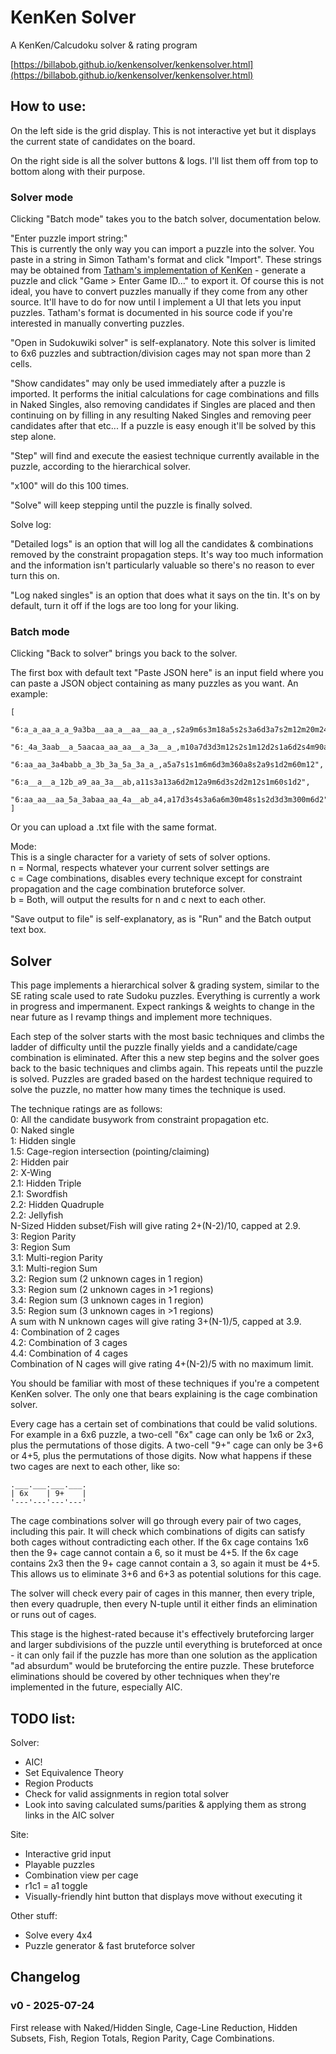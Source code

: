 # KenKen Solver
A KenKen/Calcudoku solver & rating program

[https://billabob.github.io/kenkensolver/kenkensolver.html](https://billabob.github.io/kenkensolver/kenkensolver.html)

## How to use:

On the left side is the grid display. This is not interactive yet but it displays the current state of candidates on the board.

On the right side is all the solver buttons & logs. I'll list them off from top to bottom along with their purpose.

### Solver mode

Clicking "Batch mode" takes you to the batch solver, documentation below.

"Enter puzzle import string:"<br>
This is currently the only way you can import a puzzle into the solver. You paste in a string in Simon Tatham's format and click "Import". These strings may be obtained from [Tatham's implementation of KenKen](https://www.chiark.greenend.org.uk/~sgtatham/puzzles/js/keen.html) - generate a puzzle and click "Game > Enter Game ID..." to export it. Of course this is not ideal, you have to convert puzzles manually if they come from any other source. It'll have to do for now until I implement a UI that lets you input puzzles. Tatham's format is documented in his source code if you're interested in manually converting puzzles.

"Open in Sudokuwiki solver" is self-explanatory. Note this solver is limited to 6x6 puzzles and subtraction/division cages may not span more than 2 cells.

"Show candidates" may only be used immediately after a puzzle is imported. It performs the initial calculations for cage combinations and fills in Naked Singles, also removing candidates if Singles are placed and then continuing on by filling in any resulting Naked Singles and removing peer candidates after that etc... If a puzzle is easy enough it'll be solved by this step alone.

"Step" will find and execute the easiest technique currently available in the puzzle, according to the hierarchical solver.

"x100" will do this 100 times.

"Solve" will keep stepping until the puzzle is finally solved.

Solve log:

"Detailed logs" is an option that will log all the candidates & combinations removed by the constraint propagation steps. It's way too much information and the information isn't particularly valuable so there's no reason to ever turn this on.

"Log naked singles" is an option that does what it says on the tin. It's on by default, turn it off if the logs are too long for your liking.

### Batch mode

Clicking "Back to solver" brings you back to the solver.

The first box with default text "Paste JSON here" is an input field where you can paste a JSON object containing as many puzzles as you want. An example:<br>
```
[
    "6:a_a_aa_a_a_9a3ba__aa_a__aa__aa_a_,s2a9m6s3m18a5s2s3a6d3a7s2m12m20m24d2",
    "6:_4a_3aab__a_5aacaa_aa_aa__a_3a__a_,m10a7d3d3m12s2s1m12d2s1a6d2s4m90a13a5",
    "6:aa_aa_3a4babb_a_3b_3a_5a_3a_a_,a5a7s1s1m6m6d3m360a8s2a9s1d2m60m12",
    "6:a__a__a_12b_a9_aa_3a__ab,a11s3a13a6d2m12a9m6d3s2d2m12s1m60s1d2",
    "6:aa_aa__aa_5a_3abaa_aa_4a__ab_a4,a17d3s4s3a6a6m30m48s1s2d3d3m300m6d2"
]
```

Or you can upload a .txt file with the same format.

Mode:<br>
This is a single character for a variety of sets of solver options.<br>
n = Normal, respects whatever your current solver settings are<br>
c = Cage combinations, disables every technique except for constraint propagation and the cage combination bruteforce solver.<br>
b = Both, will output the results for n and c next to each other.

"Save output to file" is self-explanatory, as is "Run" and the Batch output text box.

## Solver

This page implements a hierarchical solver & grading system, similar to the SE rating scale used to rate Sudoku puzzles. Everything is currently a work in progress and impermanent. Expect rankings & weights to change in the near future as I revamp things and implement more techniques.

Each step of the solver starts with the most basic techniques and climbs the ladder of difficulty until the puzzle finally yields and a candidate/cage combination is eliminated. After this a new step begins and the solver goes back to the basic techniques and climbs again. This repeats until the puzzle is solved. Puzzles are graded based on the hardest technique required to solve the puzzle, no matter how many times the technique is used.

The technique ratings are as follows:<br>
0:   All the candidate busywork from constraint propagation etc.<br>
0:   Naked single<br>
1:   Hidden single<br>
1.5: Cage-region intersection (pointing/claiming)<br>
2:   Hidden pair<br>
2:   X-Wing<br>
2.1: Hidden Triple<br>
2.1: Swordfish<br>
2.2: Hidden Quadruple<br>
2.2: Jellyfish<br>
N-Sized Hidden subset/Fish will give rating 2+(N-2)/10, capped at 2.9.<br>
3:   Region Parity<br>
3:   Region Sum<br>
3.1: Multi-region Parity<br>
3.1: Multi-region Sum<br>
3.2: Region sum (2 unknown cages in 1 region)<br>
3.3: Region sum (2 unknown cages in >1 regions)<br>
3.4: Region sum (3 unknown cages in 1 region)<br>
3.5: Region sum (3 unknown cages in >1 regions)<br>
A sum with N unknown cages will give rating 3+(N-1)/5, capped at 3.9.<br>
4:   Combination of 2 cages<br>
4.2: Combination of 3 cages<br>
4.4: Combination of 4 cages<br>
Combination of N cages will give rating 4+(N-2)/5 with no maximum limit.

You should be familiar with most of these techniques if you're a competent KenKen solver. The only one that bears explaining is the cage combination solver.

Every cage has a certain set of combinations that could be valid solutions. For example in a 6x6 puzzle, a two-cell "6x" cage can only be 1x6 or 2x3, plus the permutations of those digits. A two-cell "9+" cage can only be 3+6 or 4+5, plus the permutations of those digits. Now what happens if these two cages are next to each other, like so:<br>
```
.___.___.___.___.
| 6x    | 9+    |
'---'---'---'---' 
```
The cage combinations solver will go through every pair of two cages, including this pair. It will check which combinations of digits can satisfy both cages without contradicting each other. If the 6x cage contains 1x6 then the 9+ cage cannot contain a 6, so it must be 4+5. If the 6x cage contains 2x3 then the 9+ cage cannot contain a 3, so again it must be 4+5. This allows us to eliminate 3+6 and 6+3 as potential solutions for this cage.

The solver will check every pair of cages in this manner, then every triple, then every quadruple, then every N-tuple until it either finds an elimination or runs out of cages.

This stage is the highest-rated because it's effectively bruteforcing larger and larger subdivisions of the puzzle until everything is bruteforced at once - it can only fail if the puzzle has more than one solution as the application "ad absurdum" would be bruteforcing the entire puzzle. These bruteforce eliminations should be covered by other techniques when they're implemented in the future, especially AIC.

## TODO list:

Solver:<br>
- AIC!<br>
- Set Equivalence Theory<br>
- Region Products<br>
- Check for valid assignments in region total solver<br>
- Look into saving calculated sums/parities & applying them as strong links in the AIC solver

Site:<br>
- Interactive grid input<br>
- Playable puzzles<br>
- Combination view per cage<br>
- r1c1 = a1 toggle<br>
- Visually-friendly hint button that displays move without executing it

Other stuff:<br>
- Solve every 4x4<br>
- Puzzle generator & fast bruteforce solver

## Changelog

### v0 - 2025-07-24

First release with Naked/Hidden Single, Cage-Line Reduction, Hidden Subsets, Fish, Region Totals, Region Parity, Cage Combinations.